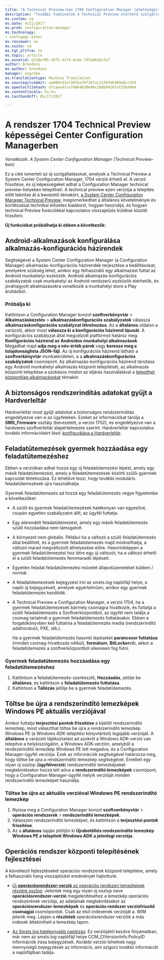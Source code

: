 ```yaml
---
title: "A Technical Preview-ban 1704 Configuration Manager lehetőségeit"
description: "További tudnivalók a Technical Preview elérhető szolgáltatások a System Center Configuration Manager, 1704 verzió."
ms.custom: na
ms.date: 4/21/2017
ms.prod: configuration-manager
ms.technology:
- configmgr-other
ms.reviewer: na
ms.suite: na
ms.tgt_pltfrm: na
ms.topic: article
ms.assetid: e318e705-20f2-417d-8cde-7dfe661b2fa7
author: Brenduns
ms.author: brenduns
manager: angrobe
ms.translationtype: Machine Translation
ms.sourcegitcommit: ae008c91a7387ba76f2bfac13f8feb489a0cc558
ms.openlocfilehash: d7caee47ca74064630e09c1bdb94187af256d4b4
ms.contentlocale: hu-hu
ms.lasthandoff: 05/17/2017

---
```

# <a name="capabilities-in-technical-preview-1704-for-system-center-configuration-manager"></a>A rendszer 1704 Technical Preview képességei Center Configuration Managerben

*Vonatkozik: A System Center Configuration Manager (Technical Preview-ban)*

Ez a cikk ismerteti az új szolgáltatásokat, amelyek a Technical Preview a System Center Configuration Manager, 1704 verzió érhető el. A verzió frissítése, és új képességeket adhat a Configuration Manager technical preview-helyeken telepítheti. A technical preview ezen verziója a telepítés előtt tekintse át a bevezető témakört, [a System Center Configuration Manager Technical Preview](../../core/get-started/technical-preview.md), megismerkedhet a általános követelményei és korlátozásai technikai előzetes kiadásról, hogyan használja, és hogyan technical Preview funkciókkal kapcsolatos visszajelzés küldése közötti frissíteni.    


**Új funkciókat próbálhatja ki ebben a következők:**  

## <a name="configure-android-apps-with-app-configuration-policies"></a>Android-alkalmazások konfigurálása alkalmazás-konfigurációs házirendek
Segítségével a System Center Configuration Manager (a Configuration Manager) alkalmazás-konfigurációs házirendek terjesztése a beállításokat, amelyekre szükség lehet, amikor egy felhasználó egy alkalmazást futtat az Android munkahelyi eszközök. Android alkalmazás-konfigurációs szabályzatok csak munkahelyi az Android rendszerű eszközök elérhetők, és jóváhagyott alkalmazásokra vonatkozik a munkahelyi store a Play áruházból.

### <a name="try-it-out"></a>Próbálja ki                 

Kattintson a Configuration Manager konzol **szoftverkönyvtár** > **Alkalmazáskezelés** > **alkalmazáskonfigurációs szabályzatok** válassza **alkalmazáskonfigurációs szabályzat létrehozása**. Az a **általános** oldalon a varázsló, akkor most **válassza ki a konfigurációs házirend típusát**. A konfigurációs szabályzat által megcélzott platformot határoz meg: **Konfigurációs házirend az Androidos munkahelyi alkalmazások**. Megadhat majd **adja meg a név-érték párok** vagy **keresse meg a tulajdonságlista JSON-fájl**. Az új konfigurációs házirend látható a **szoftverkönyvtár** munkaterületen, a a **alkalmazáskonfigurációs szabályzatok** csomópont. Az alkalmazás-konfigurációs házirend társítása egy Android munkahelyi alkalmazás központi telepítését, az alkalmazás központi telepítése a szokásos módon az eljárás használatával a [telepíthet központilag alkalmazásokat](/sccm/apps/deploy-use/deploy-applications) témakör.

## <a name="hardware-inventory-collects-secure-boot-information"></a>A biztonságos rendszerindítás adatokat gyűjt a Hardverleltár
Hardverleltár most gyűjt adatokat a biztonságos rendszerindítás engedélyezve van-e az ügyfeleken. Ezeket az információkat tárolja a **SMS_Firmware** osztály (bevezetett, a verzió 1702), és engedélyezve van a hardveres szoftverleltár alapértelmezés szerint. Hardverleltár kapcsolatos további információkért lásd: [konfigurálása a Hardverleltár](/sccm/core/clients/manage/inventory/configure-hardware-inventory).

## <a name="add-child-task-sequences-to-a-task-sequence"></a>Feladatütemezések gyermek hozzáadása egy feladatütemezéshez
Ebben a verzióban adhat hozzá egy új feladatütemezési lépést, amely egy másik feladatütemezést, amely a feladatütemezések közötti szülő-gyermek kapcsolat létrehozása. Ez lehetővé teszi, hogy további moduláris feladatütemezések újra használhatja.  

Gyermek feladatütemezés ad hozzá egy feladatütemezés vegye figyelembe a következőket:

- A szülő és gyermek feladatütemezések hatékonyan van egyesítve, csupán egyetlen szabályzatot állít, az ügyfél futtatja.
- Egy alárendelt feladatütemezést, amely egy másik feladatütemezés szülő hozzáadása nem támogatott.
- A környezet nem globális. Például ha a változó a szülő feladatütemezés által beállított, és a gyermek feladatütemezés majd módosíthatja, a változó marad megváltozott áthelyezése előre. Hasonlóképpen a gyermek feladatütemezést hoz létre egy új változót, ha a változó érhető el a szülő feladatütemezés fennmaradó lépéseit.
- Egyetlen feladat feladatütemezési művelet állapotüzeneteket küldeni / normál.
- A feladatütemezések bejegyzést írni az smsts.log naplófájl helye, a napló új bejegyzéseit, amelyek egyértelműen, amikor egy gyermek feladatütemezés kezdődik.
- A Technical Preview a Configuration Manager, a verzió 1704, ha a gyermek feladatütemezések bármely csomagra hivatkozik, és futtatja a szülő feladatütemezés a Szoftverközpontból, az ügyfél nem találja a csomag tartalmát a gyermek feladatütemezés futtatásakor. Ebben a forgatókönyvben kell futtatnia a feladatütemezés media (rendszerindító adathordozó, PXE, stb.).  

    Ha a gyermek feladatütemezés hasonló lépéseket **parancssor futtatása** (minden csomag-hivatkozás nélkül), **formátum**, **BitLocker**stb, akkor a feladatütemezés a szoftverközpontból sikeresen fog futni.

### <a name="to-add-a-child-task-sequence-to-a-task-sequence"></a>Gyermek feladatütemezés hozzáadása egy feladatütemezéshez
1. Kattintson a feladatütemezés-szerkesztő, **Hozzáadás**, jelölje be **általános**, és kattintson a **feladatütemezés futtatása**.
2. Kattintson a **Tallózás** jelölje be a gyermek feladatütemezés.  

## <a name="reload-boot-images-with-current-windows-pe-version"></a>Töltse be újra a rendszerindító lemezképek Windows PE aktuális verziójával
Amikor futtatja **terjesztési pontok frissítése** a kijelölt rendszerindító lemezkép, most választhat töltse be újra a rendszerindító lemezkép Windows PE (a Windows ADK telepítési könyvtárból) legújabb verzióját. A **általános** a varázsló tájékoztatást ad azokról a Windows ADK-verzió van telepítve a helykiszolgálón, a Windows ADK-verzión, amelyből a rendszerindító lemezkép Windows PE lett megadva, és a Configuration Manager-ügyfél verziója. Ezek az információk segítségével határozza meg, hogy töltse be újra a rendszerindító lemezkép segítségével. Emellett egy olyan új oszlop (**ügyfélverzió**) rendszerindító lemezképeket megtekintésekor hozzá lett adva a **rendszerindító lemezképek** csomópont, hogy a Configuration Manager-ügyfél melyik verzióját minden rendszerindító lemezképet használja.

### <a name="to-reload-a-boot-image-with-the-current-windows-pe-version"></a>Töltse be újra az aktuális verzióval Windows PE rendszerindító lemezkép

1. Nyissa meg a Configuration Manager konzol **szoftverkönyvtár** > **operációs rendszerek** > **rendszerindító lemezképek**.
2. Válasszon rendszerindító lemezképet, és kattintson a **terjesztési pontok frissítése**.
3. Az a **általános** lapján jelöljön ki **Újrabetöltés rendszerindító lemezkép Windows PE a telepített Windows ADK a jelenlegi verziója**.

## <a name="improvements-to-operating-system-deployment"></a>Operációs rendszer központi telepítésének fejlesztései
A következő fejlesztéseket operációs rendszerek központi telepítése, amely a felhasználó hang visszajelzést eredményét hajtottunk.

- [Új **operációsrendszer-verzió** az operációs rendszeri lemezképek részére oszlop](https://configurationmanager.uservoice.com/forums/300492-ideas/suggestions/17558407-add-a-column-to-the-operating-system-images-node-f): Jelentek meg egy olyan új oszlop neve **operációsrendszer-verzió** megjelenítéséhez a lemezkép operációs rendszerének verziója, az adatainak megtekintésekor az **operációsrendszer-lemezképek** és **operációs rendszer verziófrissítő csomagjai** csomópontok. Csak az első indexének verzióját a. WIM jelenik meg. Lépjen a **részletek** operációsrendszer-verziók a más indexek áttekintheti a lemezkép lapon.

- [Az Smsts.log hatékonyabb naplózás](https://configurationmanager.uservoice.com/forums/300492-ideas/suggestions/16791919-stop-filling-smsts-log-with-useless): Ez verziójától kezdve folyamatban, már nem az smsts.log naplófájl helye CCM_CIVersionInfo.PolicyID információk írása bejegyzések. Korábbi verziói lehetnek nagy mennyiségű bejegyzések az információ, ami szigorú további információt a naplófájlban találja.

